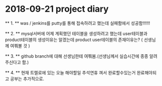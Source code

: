 # 2018-09-21 project diary

** 1. ** was / jenkins를 putty를 통해 접속하려고 했는데 실패함에서 성공함!!!!!!

** 2. ** mysql서버에 어제 계획했던 테이블을 생성하려고 했는데 user테이블과 product테이블의 생성이유는 알겠는데 product user테이블의 존재이유는? ( 선생님께 여쭤볼 것 )

** 3. ** github branch에 대해 선생님한테 여쭤봄.(선생님께서 실습시간에 종종 알려주신다고 함.)

** 4. ** 현재 트렐로에 있는 오늘 해야할일 추석연휴 껴서 완료할수있는거 완료해야되고 공부는 추가적으로.




